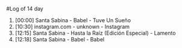 #Log of 14 day

1. [00:00] Santa Sabina - Babel - Tuve Un Sueño
1. [10:30] instagram.com - unknown - Instagram
1. [12:15] Santa Sabina - Hasta la Raíz (Edición Especial) - Lamento
1. [12:18] Santa Sabina - Babel - Babel
